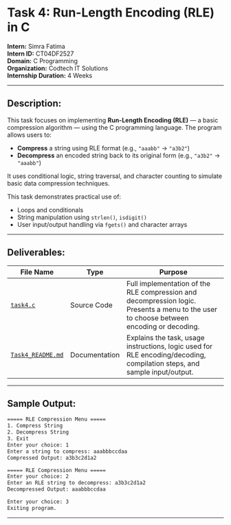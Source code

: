 # Task 4: Run-Length Encoding (RLE) in C

**Intern:** Simra Fatima  
**Intern ID:** CT04DF2527  
**Domain:** C Programming  
**Organization:** Codtech IT Solutions  
**Internship Duration:** 4 Weeks 

---

## Description:

This task focuses on implementing **Run-Length Encoding (RLE)** — a basic compression algorithm — using the C programming language.
The program allows users to:
- **Compress** a string using RLE format (e.g., `"aaabb"` → `"a3b2"`)
- **Decompress** an encoded string back to its original form (e.g., `"a3b2"` → `"aaabb"`)

It uses conditional logic, string traversal, and character counting to simulate basic data compression techniques.

This task demonstrates practical use of:
- Loops and conditionals  
- String manipulation using `strlen()`, `isdigit()`  
- User input/output handling via `fgets()` and character arrays

---

## Deliverables:

| File Name   | Type          | Purpose                                                                 |
|-------------|---------------|-------------------------------------------------------------------------|
| [`task4.c`](https://github.com/Simra18/Codetech-C-Internship/blob/main/Task4/task4.c)   | Source Code   | Full implementation of the RLE compression and decompression logic. Presents a menu to the user to choose between encoding or decoding. |
| [`Task4_README.md`](https://github.com/Simra18/Codetech-C-Internship/blob/main/Task4/Task4_README.md) | Documentation | Explains the task, usage instructions, logic used for RLE encoding/decoding, compilation steps, and sample input/output. |

---
## Sample Output:

```bash
===== RLE Compression Menu =====
1. Compress String
2. Decompress String
3. Exit
Enter your choice: 1
Enter a string to compress: aaabbbccdaa
Compressed Output: a3b3c2d1a2

===== RLE Compression Menu =====
Enter your choice: 2
Enter an RLE string to decompress: a3b3c2d1a2
Decompressed Output: aaabbbccdaa

Enter your choice: 3
Exiting program.
```
---
